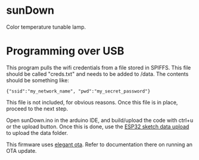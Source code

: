 # sunDown
Color temperature tunable lamp.

# Programming over USB
This program pulls the wifi credentials from a file stored in SPIFFS.  This file should be called "creds.txt" and needs to be added to /data.  The contents should be something like:

	{"ssid":"my_network_name", "pwd":"my_secret_password"}

This file is not included, for obvious reasons.  Once this file is in place, proceed to the next step.

Open sunDown.ino in the arduino IDE, and build/upload the code with ctrl+u or the upload button. Once this is done, use the [ESP32 sketch data upload](https://github.com/esp8266/arduino-esp8266fs-plugin) to upload the data folder.

This firmware uses [elegant ota](https://github.com/ayushsharma82/ElegantOTA). Refer to documentation there on running an OTA update.